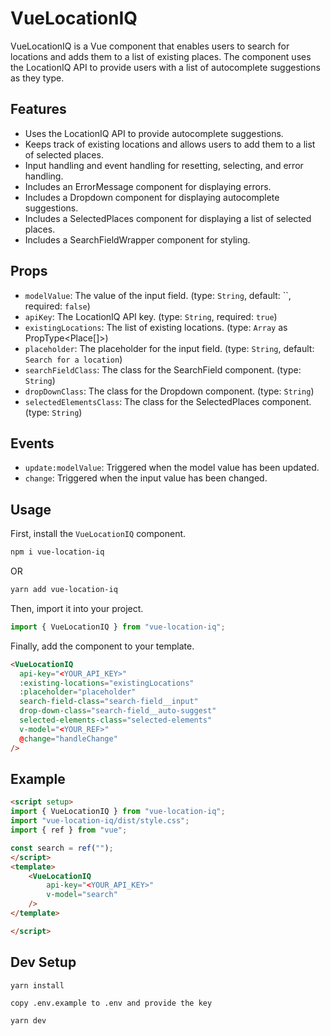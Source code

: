 # VueLocationIQ

VueLocationIQ is a Vue component that enables users to search for locations and adds them to a list of existing places. The component uses the LocationIQ API to provide users with a list of autocomplete suggestions as they type.

## Features

- Uses the LocationIQ API to provide autocomplete suggestions.
- Keeps track of existing locations and allows users to add them to a list of selected places.
- Input handling and event handling for resetting, selecting, and error handling.
- Includes an ErrorMessage component for displaying errors.
- Includes a Dropdown component for displaying autocomplete suggestions.
- Includes a SelectedPlaces component for displaying a list of selected places.
- Includes a SearchFieldWrapper component for styling.

## Props

- `modelValue`: The value of the input field. (type: `String`, default: ``, required: `false`)
- `apiKey`: The LocationIQ API key. (type: `String`, required: `true`)
- `existingLocations`: The list of existing locations. (type: `Array` as PropType<Place[]>)
- `placeholder`: The placeholder for the input field. (type: `String`, default: `Search for a location`)
- `searchFieldClass`: The class for the SearchField component. (type: `String`)
- `dropDownClass`: The class for the Dropdown component. (type: `String`)
- `selectedElementsClass`: The class for the SelectedPlaces component. (type: `String`)

## Events

- `update:modelValue`: Triggered when the model value has been updated.
- `change`: Triggered when the input value has been changed.

## Usage

First, install the `VueLocationIQ` component.

```bash
npm i vue-location-iq
```
OR
```bash
yarn add vue-location-iq
```
Then, import it into your project.

```js
import { VueLocationIQ } from "vue-location-iq";
```

Finally, add the component to your template.

```html
<VueLocationIQ
  api-key="<YOUR_API_KEY>"
  :existing-locations="existingLocations"
  :placeholder="placeholder"
  search-field-class="search-field__input"
  drop-down-class="search-field__auto-suggest"
  selected-elements-class="selected-elements"
  v-model="<YOUR_REF>"
  @change="handleChange"
/>
```

## Example

```html
<script setup>
import { VueLocationIQ } from "vue-location-iq";
import "vue-location-iq/dist/style.css";
import { ref } from "vue";

const search = ref("");
</script>
<template>
    <VueLocationIQ
        api-key="<YOUR_API_KEY>"
        v-model="search"
    />
</template>

</script>
```

## Dev Setup

```bash
yarn install
```
`
copy .env.example to .env and provide the key
`

```bash
yarn dev
```
